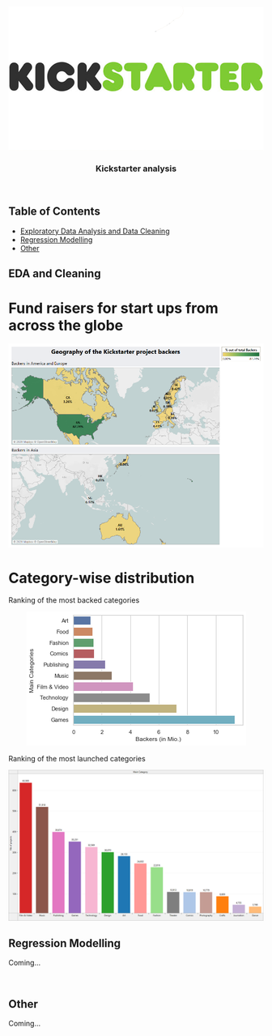 <p align="center">
  <img src="srcs/kickstarter_logo.png" alt="Logo kickstarter" />
</p>

<h3 align="center">
  Kickstarter analysis
</h3>
<br/>

## Table of Contents

- [Exploratory Data Analysis and Data Cleaning](#EDA-and-Cleaning)
- [Regression Modelling](#Regression-Modelling)
- [Other](#Other)

## EDA and Cleaning

# Fund raisers for start ups from across the globe

<p align="center">
  <img src="srcs/backers_map.png" alt="map of the backers worldwide/made with tableau" />  
</p>

# Category-wise distribution
Ranking of the most backed categories
<p align="center">
  <img src="srcs/main_categories_by_backers.png" alt="ranking of the most backed categories/made with seaborn" />  
</p>

Ranking of the most launched categories
<p align="center">
  <img src="srcs/main_categories_by_nb_of_projects.png" alt="ranking of the most launched categories/made with tableau" />  
</p>

## Regression Modelling

Coming...


<br/>

## Other

Coming...